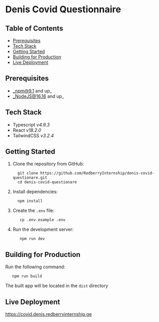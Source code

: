 # Denis Covid Questionnaire

## Table of Contents

* [Prerequisites](#prerequisites)
* [Tech Stack](#tech-stack)
* [Getting Started](#getting-started)
* [Building for Production](#building-for-production)
* [Live Deployment](#live-deployment)


## Prerequisites

* _npm@9.1 and up_
* _NodeJS@16.16 and up_


## Tech Stack

* Typescript _v4.9.3_
* React _v18.2.0_
* TailwindCSS _v3.2.4_


## Getting Started

1. Clone the repository from GitHub:
    ```shell
      git clone https://github.com/RedberryInternship/denis-covid-questionare.git
      cd denis-covid-questionare
    ```
2. Install dependencies:
    ```shell
      npm install
    ```
3. Create the `.env` file:
   ```shell
      cp .env.example .env
   ```
4. Run the development server:
   ```shell
      npm run dev
   ```


## Building for Production

Run the following command:
```shell
   npm run build
```

The built app will be located in the `dist` directory

## Live Deployment

https://covid.denis.redberryinternship.ge
